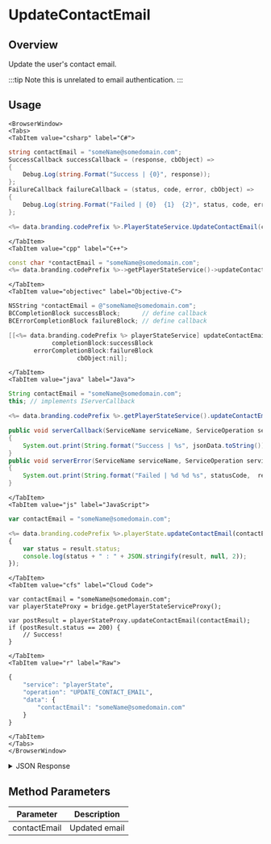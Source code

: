 # UpdateContactEmail
## Overview
Update the user's contact email.



:::tip
Note this is unrelated to email authentication.
:::

<PartialServop service_name="playerState" operation_name="UPDATE_CONTACT_EMAIL" />

## Usage

```mdx-code-block
<BrowserWindow>
<Tabs>
<TabItem value="csharp" label="C#">
```

```csharp
string contactEmail = "someName@somedomain.com";
SuccessCallback successCallback = (response, cbObject) =>
{
    Debug.Log(string.Format("Success | {0}", response));
};
FailureCallback failureCallback = (status, code, error, cbObject) =>
{
    Debug.Log(string.Format("Failed | {0}  {1}  {2}", status, code, error));
};

<%= data.branding.codePrefix %>.PlayerStateService.UpdateContactEmail(contactEmail, successCallback, failureCallback);
```

```mdx-code-block
</TabItem>
<TabItem value="cpp" label="C++">
```

```cpp
const char *contactEmail = "someName@somedomain.com";
<%= data.branding.codePrefix %>->getPlayerStateService()->updateContactEmail(contactEmail, this);
```

```mdx-code-block
</TabItem>
<TabItem value="objectivec" label="Objective-C">
```

```objectivec
NSString *contactEmail = @"someName@somedomain.com";
BCCompletionBlock successBlock;      // define callback
BCErrorCompletionBlock failureBlock; // define callback

[[<%= data.branding.codePrefix %> playerStateService] updateContactEmail:contactEmail
            completionBlock:successBlock
       errorCompletionBlock:failureBlock
                   cbObject:nil];
```

```mdx-code-block
</TabItem>
<TabItem value="java" label="Java">
```

```java
String contactEmail = "someName@somedomain.com";
this; // implements IServerCallback

<%= data.branding.codePrefix %>.getPlayerStateService().updateContactEmail(contactEmail, this);

public void serverCallback(ServiceName serviceName, ServiceOperation serviceOperation, JSONObject jsonData)
{
    System.out.print(String.format("Success | %s", jsonData.toString()));
}
public void serverError(ServiceName serviceName, ServiceOperation serviceOperation, int statusCode, int reasonCode, String jsonError)
{
    System.out.print(String.format("Failed | %d %d %s", statusCode,  reasonCode, jsonError.toString()));
}
```

```mdx-code-block
</TabItem>
<TabItem value="js" label="JavaScript">
```

```javascript
var contactEmail = "someName@somedomain.com";

<%= data.branding.codePrefix %>.playerState.updateContactEmail(contactEmail, result =>
{
	var status = result.status;
	console.log(status + " : " + JSON.stringify(result, null, 2));
});
```

```mdx-code-block
</TabItem>
<TabItem value="cfs" label="Cloud Code">
```

```cfscript
var contactEmail = "someName@somedomain.com";
var playerStateProxy = bridge.getPlayerStateServiceProxy();

var postResult = playerStateProxy.updateContactEmail(contactEmail);
if (postResult.status == 200) {
    // Success!
}
```

```mdx-code-block
</TabItem>
<TabItem value="r" label="Raw">
```

```r
{
	"service": "playerState",
	"operation": "UPDATE_CONTACT_EMAIL",
	"data": {
		"contactEmail": "someName@somedomain.com"
	}
}
```

```mdx-code-block
</TabItem>
</Tabs>
</BrowserWindow>
```

<details>
<summary>JSON Response</summary>

```json
{
    "status": 200,
    "data": {
        "contactEmail": "someName@somedomain.com"
    }
}
```
</details>

## Method Parameters
Parameter | Description
--------- | -----------
contactEmail | Updated email


